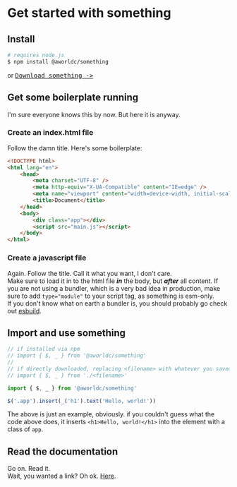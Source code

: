 # Get started with something

## Install
```bash
# requires node.js
$ npm install @aworldc/something
```
or <kbd><a href="https://raw.githubusercontent.com/Aworldc/Something/main/main.js">Download something -&gt;</a></kbd>

## Get some boilerplate running
I'm sure everyone knows this by now. But here it is anyway.
### Create an index.html file
Follow the damn title. Here's some boilerplate:
```html
<!DOCTYPE html>
<html lang="en">
    <head>
        <meta charset="UTF-8" />
        <meta http-equiv="X-UA-Compatible" content="IE=edge" />
        <meta name="viewport" content="width=device-width, initial-scale=1.0" />
        <title>Document</title>
    </head>
    <body>
        <div class="app"></div>
        <script src="main.js"></script>
    </body>
</html>
```
### Create a javascript file
Again. Follow the title. Call it what you want, I don't care.<br>
Make sure to load it in to the html file ***in*** the body, but ***after*** all content. If you are not using a bundler, which is a very bad idea in production, make sure to add `type="module"` to your script tag, as something is esm-only.<br>
If you don't know what on earth a bundler is, you should probably go check out [esbuild](https://esbuild.github.io/).

## Import and use something
```javascript
// if installed via npm
// import { $, _ } from '@aworldc/something'
//
// if directly downloaded, replacing <filename> with whatever you saved something with
// import { $, _ } from './<filename>'

import { $, _ } from '@aworldc/something'

$('.app').insert(_('h1').text('Hello, world!'))
```
The above is just an example, obviously. if you couldn't guess what the code above does, it inserts `<h1>Hello, world!</h1>` into the element with a class of `app`.

## Read the documentation
Go on. Read it.<br>
Wait, you wanted a link? Oh ok. [Here](api.md).
